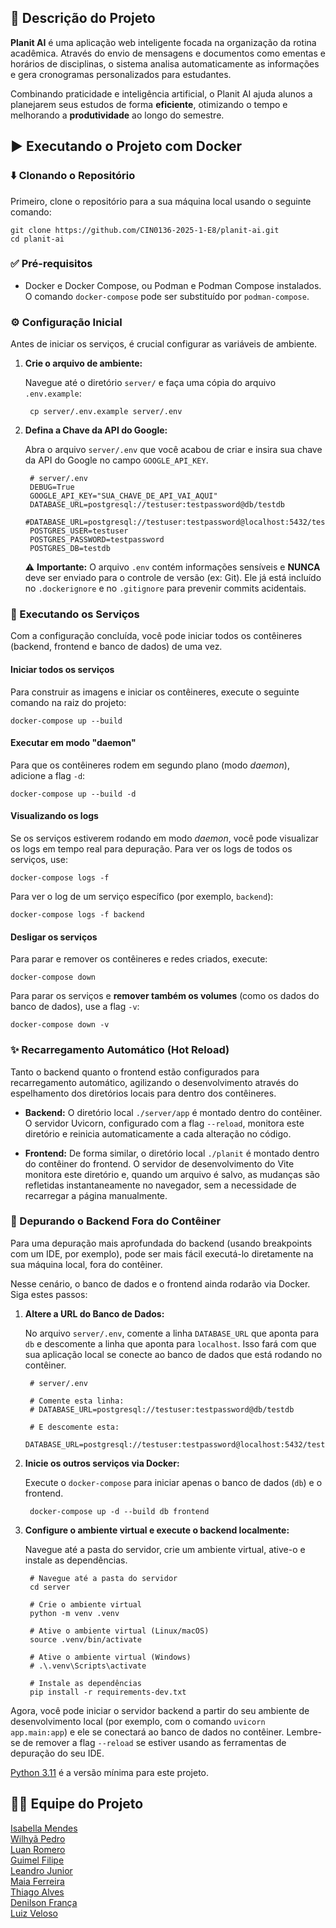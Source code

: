## 📌 Descrição do Projeto
**Planit AI** é uma aplicação web inteligente focada na organização da rotina acadêmica. Através do envio de mensagens e documentos como ementas e horários de disciplinas, o sistema analisa automaticamente as informações e gera cronogramas personalizados para estudantes.

Combinando praticidade e inteligência artificial, o Planit AI ajuda alunos a planejarem seus estudos de forma **eficiente**, otimizando o tempo e melhorando a **produtividade** ao longo do semestre.

## ▶️ Executando o Projeto com Docker

### ⬇️ Clonando o Repositório

Primeiro, clone o repositório para a sua máquina local usando o seguinte comando:

    git clone https://github.com/CIN0136-2025-1-E8/planit-ai.git
    cd planit-ai

### ✅ Pré-requisitos

- Docker e Docker Compose, ou Podman e Podman Compose instalados. O comando `docker-compose` pode ser substituído por 
`podman-compose`.

### ⚙️ Configuração Inicial

Antes de iniciar os serviços, é crucial configurar as variáveis de ambiente.

1. **Crie o arquivo de ambiente:**

    Navegue até o diretório `server/` e faça uma cópia do arquivo `.env.example`:

        cp server/.env.example server/.env

2. **Defina a Chave da API do Google:**

    Abra o arquivo `server/.env` que você acabou de criar e insira sua chave da API do Google no campo `GOOGLE_API_KEY`.

        # server/.env
        DEBUG=True
        GOOGLE_API_KEY="SUA_CHAVE_DE_API_VAI_AQUI"
        DATABASE_URL=postgresql://testuser:testpassword@db/testdb
        #DATABASE_URL=postgresql://testuser:testpassword@localhost:5432/testdb
        POSTGRES_USER=testuser
        POSTGRES_PASSWORD=testpassword
        POSTGRES_DB=testdb

    ⚠️ **Importante:** O arquivo `.env` contém informações sensíveis e **NUNCA** deve ser enviado para o controle de 
    versão (ex: Git). Ele já está incluído no `.dockerignore` e no `.gitignore` para prevenir commits acidentais.

### 🚀 Executando os Serviços

Com a configuração concluída, você pode iniciar todos os contêineres (backend, frontend e banco de dados) de uma vez.

#### Iniciar todos os serviços

Para construir as imagens e iniciar os contêineres, execute o seguinte comando na raiz do projeto:

    docker-compose up --build

#### Executar em modo "daemon"

Para que os contêineres rodem em segundo plano (modo _daemon_), adicione a flag `-d`:

    docker-compose up --build -d

#### Visualizando os logs

Se os serviços estiverem rodando em modo _daemon_, você pode visualizar os logs em tempo real para depuração. Para ver 
os logs de todos os serviços, use:

    docker-compose logs -f

Para ver o log de um serviço específico (por exemplo, `backend`):

    docker-compose logs -f backend

#### Desligar os serviços

Para parar e remover os contêineres e redes criados, execute:

    docker-compose down

Para parar os serviços e **remover também os volumes** (como os dados do banco de dados), use a flag `-v`:

    docker-compose down -v

### ✨ Recarregamento Automático (Hot Reload)

Tanto o backend quanto o frontend estão configurados para recarregamento automático, agilizando o desenvolvimento 
através do espelhamento dos diretórios locais para dentro dos contêineres.

- **Backend:** O diretório local `./server/app` é montado dentro do contêiner. O servidor Uvicorn, configurado com a 
flag `--reload`, monitora este diretório e reinicia automaticamente a cada alteração no código.

- **Frontend:** De forma similar, o diretório local `./planit` é montado dentro do contêiner do frontend. O servidor de 
desenvolvimento do Vite monitora este diretório e, quando um arquivo é salvo, as mudanças são refletidas 
instantaneamente no navegador, sem a necessidade de recarregar a página manualmente.

### 🐞 Depurando o Backend Fora do Contêiner

Para uma depuração mais aprofundada do backend (usando breakpoints com um IDE, por exemplo), pode ser mais fácil 
executá-lo diretamente na sua máquina local, fora do contêiner.

Nesse cenário, o banco de dados e o frontend ainda rodarão via Docker. Siga estes passos:

1. **Altere a URL do Banco de Dados:**

    No arquivo `server/.env`, comente a linha `DATABASE_URL` que aponta para `db` e descomente a linha que aponta para 
    `localhost`. Isso fará com que sua aplicação local se conecte ao banco de dados que está rodando no contêiner.

        # server/.env
        
        # Comente esta linha:
        # DATABASE_URL=postgresql://testuser:testpassword@db/testdb
        
        # E descomente esta:
        DATABASE_URL=postgresql://testuser:testpassword@localhost:5432/testdb
        
2. **Inicie os outros serviços via Docker:**
    
   Execute o `docker-compose` para iniciar apenas o banco de dados (`db`) e o frontend.
    
        docker-compose up -d --build db frontend

3. **Configure o ambiente virtual e execute o backend localmente:**

    Navegue até a pasta do servidor, crie um ambiente virtual, ative-o e instale as dependências.

        # Navegue até a pasta do servidor
        cd server
        
        # Crie o ambiente virtual
        python -m venv .venv
        
        # Ative o ambiente virtual (Linux/macOS)
        source .venv/bin/activate
        
        # Ative o ambiente virtual (Windows)
        # .\.venv\Scripts\activate
        
        # Instale as dependências
        pip install -r requirements-dev.txt

Agora, você pode iniciar o servidor backend a partir do seu ambiente de desenvolvimento local (por exemplo, com o 
comando `uvicorn app.main:app`) e ele se conectará ao banco de dados no contêiner. Lembre-se de remover a flag 
`--reload` se estiver usando as ferramentas de depuração do seu IDE.

[Python 3.11](https://www.python.org/downloads/) é a versão mínima para este projeto.

## 👨‍💻 Equipe do Projeto
[Isabella Mendes](https://github.com/isabellamdsr)  
[Wilhyã Pedro](https://github.com/Wilhy-p)  
[Luan Romero](https://github.com/luanromerolcc)  
[Guimel Filipe](https://github.com/filipeguimel)  
[Leandro Junior](https://github.com/LeandroJrMarques)  
[Maia Ferreira](https://github.com/maia-cin)  
[Thiago Alves](https://github.com/ThAlvesM)  
[Denilson França](https://github.com/altinctrl)  
[Luiz Veloso](https://github.com/luiz-veloso)  
